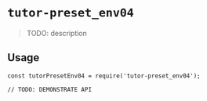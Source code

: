 # `tutor-preset_env04`

> TODO: description

## Usage

```
const tutorPresetEnv04 = require('tutor-preset_env04');

// TODO: DEMONSTRATE API
```
